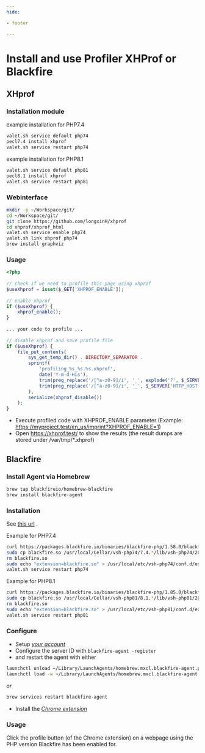 ```yaml
---
hide:

- footer

---
```


# Install and use Profiler XHProf or Blackfire

## XHprof

### Installation module

example installation for PHP7.4

```bash
valet.sh service default php74
pecl7.4 install xhprof
valet.sh service restart php74
```

example installation for PHP8.1

```bash
valet.sh service default php81
pecl8.1 install xhprof
valet.sh service restart php81
```

### Webinterface

```bash
mkdir -p ~/Workspace/git/
cd ~/Workspace/git/
git clone https://github.com/longxinH/xhprof
cd xhprof/xhprof_html
valet.sh service enable php74
valet.sh link xhprof php74
brew install graphviz
```

### Usage

```php
<?php
 
// check if we need to profile this page using xhprof
$useXhprof = isset($_GET['XHPROF_ENABLE']);
 
// enable xhprof
if ($useXhprof) {
    xhprof_enable();
}
 
... your code to profile ...
 
// disable xhprof and save profile file
if ($useXhprof) {
    file_put_contents(
        sys_get_temp_dir() . DIRECTORY_SEPARATOR .
        sprintf(
            'profiling_%s_%s.%s.xhprof',
            date('Y-m-d-His'),
            trim(preg_replace('/[^a-z0-9]/i', '_', explode('?', $_SERVER['REQUEST_URI'])[0]), '_'),
            trim(preg_replace('/[^a-z0-9]/i', '_', $_SERVER['HTTP_HOST']), '_')
        ),
        serialize(xhprof_disable())
    );
}
```

* Execute profiled code with XHPROF_ENABLE parameter (Example: https://myproject.test/en_us/imprint?XHPROF_ENABLE=1)
* Open https://xhprof.test/ to show the results (the result dumps are stored under /var/tmp/*.xhprof)

## Blackfire

### Install Agent via Homebrew

```bash
brew tap blackfireio/homebrew-blackfire
brew install blackfire-agent
```

### Installation

See [this url](https://blackfire.io/docs/up-and-running/installation?action=install&mode=full&location=local&os=manual&language=php&agent=23d91fab-ddee-4d1c-b260-f367622b166c&version=latest&forced_os=darwin)
.

Example for PHP7.4

```bash
curl https://packages.blackfire.io/binaries/blackfire-php/1.58.0/blackfire-php-darwin_amd64-php-74.so -o blackfire.so
sudo cp blackfire.so /usr/local/Cellar/vsh-php74/7.4.*/lib/vsh-php74/20*/
rm blackfire.so
sudo echo "extension=blackfire.so" > /usr/local/etc/vsh-php74/conf.d/ext-blackfire.ini
valet.sh service restart php74
```

Example for PHP8.1

```bash
curl https://packages.blackfire.io/binaries/blackfire-php/1.85.0/blackfire-php-darwin_amd64-php-81.so -o blackfire.so
sudo cp blackfire.so /usr/local/Cellar/vsh-php81/8.1.*/lib/vsh-php81/20*/
rm blackfire.so
sudo echo "extension=blackfire.so" > /usr/local/etc/vsh-php81/conf.d/ext-blackfire.ini
valet.sh service restart php81
```

### Configure

* Setup *[your account](https://blackfire.io/my/settings/credentials)*
* Configure the server ID with `blackfire-agent -register`
* and restart the agent with either

```bash
launchctl unload ~/Library/LaunchAgents/homebrew.mxcl.blackfire-agent.plist
launchctl load -w ~/Library/LaunchAgents/homebrew.mxcl.blackfire-agent.plist
```

_or_

```bash
brew services restart blackfire-agent
```

* Install
  the *[Chrome extension](https://chrome.google.com/webstore/detail/blackfire-profiler/miefikpgahefdbcgoiicnmpbeeomffld)*

### Usage

Click the profile button (of the Chrome extension) on a webpage using the PHP version Blackfire has been enabled for.

